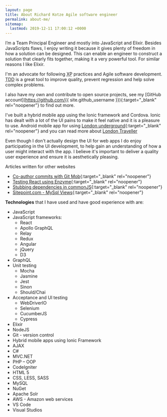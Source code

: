 ```yaml
---
layout: page
title: About Richard Kotze Agile software engineer
permalink: about-me/
sitemap:
  lastmod: 2019-12-11 17:00:12 +0000
---
```


I’m a Team Principal Engineer and mostly into JavaScript and Elixir. Besides JavaScripts flaws, I enjoy writing it because it gives plenty of freedom in how a solution can be designed. This can enable an engineer to construct a solution that clearly fits together, making it a very powerful tool. For similar reasons I like Elixir.

I'm an advocate for following <abbr title="Extreme Programming">XP</abbr> practices and Agile software development. <abbr title="Test-driven development">TDD</abbr> is a great tool to improve quality, prevent regression and help solve complex problems.

I also have my own and contribute to open source projects, see my [GitHub account](https://github.com/{{ site.github_username }}){:target="\_blank" rel="noopener"} to find out more.

I've built a hybrid mobile app using the Ionic framework and Cordova. Ionic has dealt with a lot of the UI pains to make it feel native and it is a pleasure to use. Android mobile app for using [London underground](https://play.google.com/store/apps/details?id=com.ionicframework.oysterbalance749927){:target="\_blank" rel="noopener"} and you can read more about [London Traveller](/projects/building-london-traveller-app)

Even though I don't actually design the UI for web apps I do enjoy participating in the UI development, to help gain an understanding of how a user might interact with the app. I believe it's important to deliver a quality user experience and ensure it is aesthetically pleasing.

Articles written for other websites

- [Co-author commits with Git Mob](http://tech.findmypast.com/co-author-commits-with-git-mob/){:target="\_blank" rel="noopener"}
- [Testing React using Enzyme](http://tech.findmypast.com/testing-react-using-enzyme/){:target="\_blank" rel="noopener"}
- [Stubbing dependencies in commonJS](http://tech.findmypast.com/stubbing-dependencies-in-commonjs/){:target="\_blank" rel="noopener"}
- [Sitepoint.com - MySql Views](http://www.sitepoint.com/mysql-views/){:target="\_blank" rel="noopener"}

**Technologies** that I have used and have good experience with are:

- JavaScript
- JavaScript frameworks:
  - React
  - Apollo GraphQL
  - Relay
  - Redux
  - Angular
  - jQuery
  - D3
- GraphQL
- Unit testing
  - Mocha
  - Jasmine
  - Jest
  - Sinon
  - Should/Chai
- Acceptance and UI testing
  - WebDriverIO
  - Selenium
  - CucumberJS
  - Cypress
- Elixir
- NodeJS
- Git - version control
- Hybrid mobile apps using Ionic Framework
- AJAX
- C#
- MVC.NET
- PHP – OOP
- CodeIgniter
- HTML 5
- CSS, LESS, SASS
- MySQL
- NuGet
- Apache Solr
- AWS - Amazon web services
- VS Code
- Visual Studios
